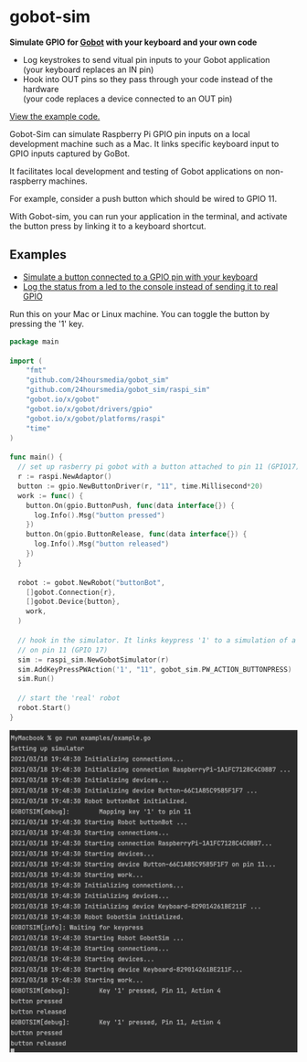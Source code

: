 # gobot-sim

**Simulate GPIO for [Gobot](https://gobot.io) with your keyboard and your own code**  

* Log keystrokes to send vitual pin inputs to your Gobot application  
  (your keyboard replaces an IN pin)
* Hook into OUT pins so they pass through your code instead of the hardware  
  (your code replaces a device connected to an OUT pin)
  
[View the example code.](examples/)

Gobot-Sim can simulate Raspberry Pi GPIO pin inputs on a local development
machine such as a Mac.
It links specific keyboard input to GPIO inputs captured by GoBot.

It facilitates local development and testing of Gobot applications
on non-raspberry machines.

For example, consider a push button which should be wired to GPIO 11.

With Gobot-sim, you can run your application in the terminal, and
activate the button press by linking it to a keyboard shortcut.

## Examples

* [Simulate a button connected to a GPIO pin with your keyboard](examples/button.go)
* [Log the status from a led to the console instead of sending it to real GPIO](examples/led.go)

Run this on your Mac or Linux machine.
You can toggle the button by pressing the '1' key.

```go
package main

import (
	"fmt"
	"github.com/24hoursmedia/gobot_sim"
	"github.com/24hoursmedia/gobot_sim/raspi_sim"
	"gobot.io/x/gobot"
	"gobot.io/x/gobot/drivers/gpio"
	"gobot.io/x/gobot/platforms/raspi"
	"time"
)

func main() {
  // set up rasberry pi gobot with a button attached to pin 11 (GPIO17)
  r := raspi.NewAdaptor()
  button := gpio.NewButtonDriver(r, "11", time.Millisecond*20)
  work := func() {
    button.On(gpio.ButtonPush, func(data interface{}) {
      log.Info().Msg("button pressed")
    })
    button.On(gpio.ButtonRelease, func(data interface{}) {
      log.Info().Msg("button released")
    })
  }

  robot := gobot.NewRobot("buttonBot",
    []gobot.Connection{r},
    []gobot.Device{button},
    work,
  )

  // hook in the simulator. It links keypress '1' to a simulation of a button press and release
  // on pin 11 (GPIO 17)
  sim := raspi_sim.NewGobotSimulator(r)
  sim.AddKeyPressPWAction('1', "11", gobot_sim.PW_ACTION_BUTTONPRESS)
  sim.Run()

  // start the 'real' robot
  robot.Start()
}
```

![Example](resources/doc/example.png "Example output")
